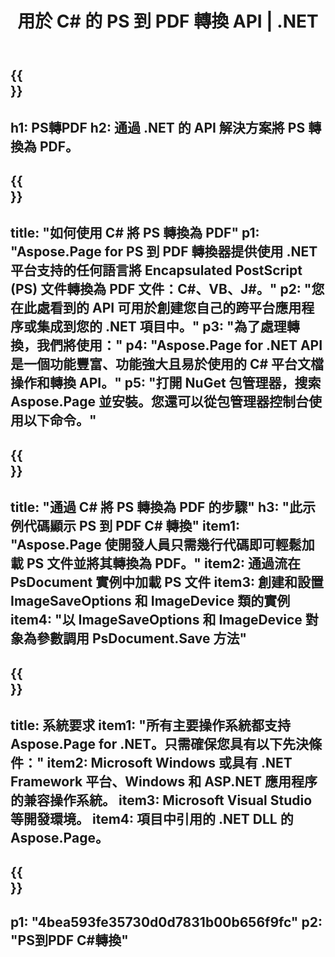 ﻿---
translation: true
template: /_templates/_conversion-child-net.md
title: 用於 C# 的 PS 到 PDF 轉換 API | .NET
url: /net/conversion/ps-to-pdf/
description: PS 到 PDF C# 轉換的示例代碼。使用 API 示例代碼在 VB.NET、Asp.NET 或任何基於 .NET 的應用程序中將 PS 文件批量轉換為 PDF。
informat: PS
outformat: PDF
otherformats: XPS EPS
---

{{<section banner>}}
---
h1: PS轉PDF
h2: 通過 .NET 的 API 解決方案將 PS 轉換為 PDF。
---

{{<section overview>}}
---
title: "如何使用 C# 將 PS 轉換為 PDF"
p1: "Aspose.Page for PS 到 PDF 轉換器提供使用 .NET 平台支持的任何語言將 Encapsulated PostScript (PS) 文件轉換為 PDF 文件：C#、VB、J#。"
p2: "您在此處看到的 API 可用於創建您自己的跨平台應用程序或集成到您的 .NET 項目中。"
p3: "為了處理轉換，我們將使用："
p4: "Aspose.Page for .NET API 是一個功能豐富、功能強大且易於使用的 C# 平台文檔操作和轉換 API。"
p5: "打開 NuGet 包管理器，搜索 Aspose.Page 並安裝。您還可以從包管理器控制台使用以下命令。"
---

{{<section feature1>}}
---
title: "通過 C# 將 PS 轉換為 PDF 的步驟"
h3: "此示例代碼顯示 PS 到 PDF C# 轉換"
item1: "Aspose.Page 使開發人員只需幾行代碼即可輕鬆加載 PS 文件並將其轉換為 PDF。"
item2: 通過流在 PsDocument 實例中加載 PS 文件
item3: 創建和設置 ImageSaveOptions 和 ImageDevice 類的實例
item4: "以 ImageSaveOptions 和 ImageDevice 對象為參數調用 PsDocument.Save 方法"
---

{{<section feature2>}}
---
title: 系統要求
item1: "所有主要操作系統都支持 Aspose.Page for .NET。只需確保您具有以下先決條件："
item2: Microsoft Windows 或具有 .NET Framework 平台、Windows 和 ASP.NET 應用程序的兼容操作系統。
item3: Microsoft Visual Studio 等開發環境。
item4: 項目中引用的 .NET DLL 的 Aspose.Page。
---

{{<section gist>}}
---
p1: "4bea593fe35730d0d7831b00b656f9fc"
p2: "PS到PDF C#轉換"
---

